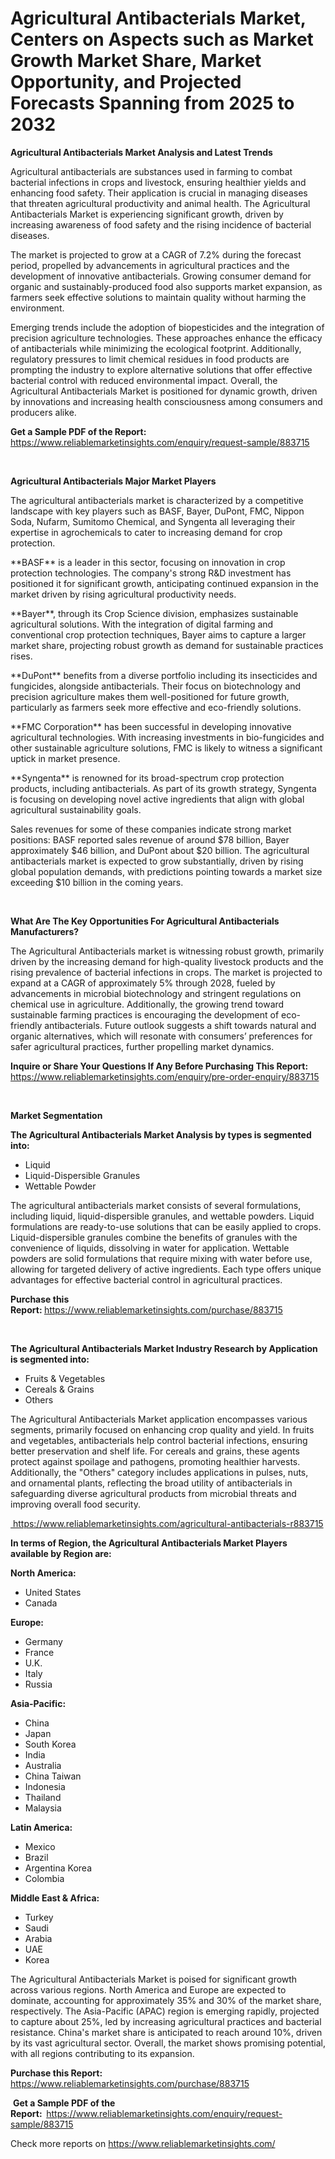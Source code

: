 <p><h1>Agricultural Antibacterials Market, Centers on Aspects such as Market Growth Market Share, Market Opportunity, and Projected Forecasts Spanning from 2025 to 2032</h1></p><p><strong>Agricultural Antibacterials Market Analysis and Latest Trends</strong></p>
<p><p>Agricultural antibacterials are substances used in farming to combat bacterial infections in crops and livestock, ensuring healthier yields and enhancing food safety. Their application is crucial in managing diseases that threaten agricultural productivity and animal health. The Agricultural Antibacterials Market is experiencing significant growth, driven by increasing awareness of food safety and the rising incidence of bacterial diseases. </p><p>The market is projected to grow at a CAGR of 7.2% during the forecast period, propelled by advancements in agricultural practices and the development of innovative antibacterials. Growing consumer demand for organic and sustainably-produced food also supports market expansion, as farmers seek effective solutions to maintain quality without harming the environment. </p><p>Emerging trends include the adoption of biopesticides and the integration of precision agriculture technologies. These approaches enhance the efficacy of antibacterials while minimizing the ecological footprint. Additionally, regulatory pressures to limit chemical residues in food products are prompting the industry to explore alternative solutions that offer effective bacterial control with reduced environmental impact. Overall, the Agricultural Antibacterials Market is positioned for dynamic growth, driven by innovations and increasing health consciousness among consumers and producers alike.</p></p>
<p><strong>Get a Sample PDF of the Report:&nbsp;</strong> <a href="https://www.reliablemarketinsights.com/enquiry/request-sample/883715?utm_campaign=3274&utm_medium=2&utm_source=Github&utm_content=ia&utm_term=30032025&utm_id=agricultural-antibacterials">https://www.reliablemarketinsights.com/enquiry/request-sample/883715</a></p>
<p>&nbsp;</p>
<p><strong>Agricultural Antibacterials Major Market Players</strong></p>
<p><p>The agricultural antibacterials market is characterized by a competitive landscape with key players such as BASF, Bayer, DuPont, FMC, Nippon Soda, Nufarm, Sumitomo Chemical, and Syngenta all leveraging their expertise in agrochemicals to cater to increasing demand for crop protection. </p><p>**BASF** is a leader in this sector, focusing on innovation in crop protection technologies. The company's strong R&D investment has positioned it for significant growth, anticipating continued expansion in the market driven by rising agricultural productivity needs. </p><p>**Bayer**, through its Crop Science division, emphasizes sustainable agricultural solutions. With the integration of digital farming and conventional crop protection techniques, Bayer aims to capture a larger market share, projecting robust growth as demand for sustainable practices rises.</p><p>**DuPont** benefits from a diverse portfolio including its insecticides and fungicides, alongside antibacterials. Their focus on biotechnology and precision agriculture makes them well-positioned for future growth, particularly as farmers seek more effective and eco-friendly solutions.</p><p>**FMC Corporation** has been successful in developing innovative agricultural technologies. With increasing investments in bio-fungicides and other sustainable agriculture solutions, FMC is likely to witness a significant uptick in market presence.</p><p>**Syngenta** is renowned for its broad-spectrum crop protection products, including antibacterials. As part of its growth strategy, Syngenta is focusing on developing novel active ingredients that align with global agricultural sustainability goals.</p><p>Sales revenues for some of these companies indicate strong market positions: BASF reported sales revenue of around $78 billion, Bayer approximately $46 billion, and DuPont about $20 billion. The agricultural antibacterials market is expected to grow substantially, driven by rising global population demands, with predictions pointing towards a market size exceeding $10 billion in the coming years.</p></p>
<p>&nbsp;</p>
<p><strong>What Are The Key Opportunities For Agricultural Antibacterials Manufacturers?</strong></p>
<p><p>The Agricultural Antibacterials market is witnessing robust growth, primarily driven by the increasing demand for high-quality livestock products and the rising prevalence of bacterial infections in crops. The market is projected to expand at a CAGR of approximately 5% through 2028, fueled by advancements in microbial biotechnology and stringent regulations on chemical use in agriculture. Additionally, the growing trend toward sustainable farming practices is encouraging the development of eco-friendly antibacterials. Future outlook suggests a shift towards natural and organic alternatives, which will resonate with consumers’ preferences for safer agricultural practices, further propelling market dynamics.</p></p>
<p><strong>Inquire or Share Your Questions If Any Before Purchasing This Report:</strong> <a href="https://www.reliablemarketinsights.com/enquiry/pre-order-enquiry/883715?utm_campaign=3274&utm_medium=2&utm_source=Github&utm_content=ia&utm_term=30032025&utm_id=agricultural-antibacterials">https://www.reliablemarketinsights.com/enquiry/pre-order-enquiry/883715</a></p>
<p>&nbsp;</p>
<p><strong>Market Segmentation</strong></p>
<p><strong>The Agricultural Antibacterials Market Analysis by types is segmented into:</strong></p>
<p><ul><li>Liquid</li><li>Liquid-Dispersible Granules</li><li>Wettable Powder</li></ul></p>
<p><p>The agricultural antibacterials market consists of several formulations, including liquid, liquid-dispersible granules, and wettable powders. Liquid formulations are ready-to-use solutions that can be easily applied to crops. Liquid-dispersible granules combine the benefits of granules with the convenience of liquids, dissolving in water for application. Wettable powders are solid formulations that require mixing with water before use, allowing for targeted delivery of active ingredients. Each type offers unique advantages for effective bacterial control in agricultural practices.</p></p>
<p><strong>Purchase this Report:&nbsp;</strong><a href="https://www.reliablemarketinsights.com/purchase/883715?utm_campaign=3274&utm_medium=2&utm_source=Github&utm_content=ia&utm_term=30032025&utm_id=agricultural-antibacterials">https://www.reliablemarketinsights.com/purchase/883715</a></p>
<p>&nbsp;</p>
<p><strong>The Agricultural Antibacterials Market Industry Research by Application is segmented into:</strong></p>
<p><ul><li>Fruits & Vegetables</li><li>Cereals & Grains</li><li>Others</li></ul></p>
<p><p>The Agricultural Antibacterials Market application encompasses various segments, primarily focused on enhancing crop quality and yield. In fruits and vegetables, antibacterials help control bacterial infections, ensuring better preservation and shelf life. For cereals and grains, these agents protect against spoilage and pathogens, promoting healthier harvests. Additionally, the "Others" category includes applications in pulses, nuts, and ornamental plants, reflecting the broad utility of antibacterials in safeguarding diverse agricultural products from microbial threats and improving overall food security.</p></p>
<p><a href="https://www.reliablemarketinsights.com/agricultural-antibacterials-r883715?utm_campaign=3274&utm_medium=2&utm_source=Github&utm_content=ia&utm_term=30032025&utm_id=agricultural-antibacterials">&nbsp;https://www.reliablemarketinsights.com/agricultural-antibacterials-r883715</a></p>
<p><strong>In terms of Region, the Agricultural Antibacterials Market Players available by Region are:</strong></p>
<p>
    <p> <strong> North America: </strong>
        <ul>
            <li>United States</li>
            <li>Canada</li>
        </ul>
        </p> 
    <p> <strong> Europe: </strong>
        <ul>
            <li>Germany</li>
            <li>France</li>
            <li>U.K.</li>
            <li>Italy</li>
            <li>Russia</li>
        </ul>
        </p> 
    <p> <strong> Asia-Pacific: </strong>
        <ul>
            <li>China</li>
            <li>Japan</li>
            <li>South Korea</li>
            <li>India</li>
            <li>Australia</li>
            <li>China Taiwan</li>
            <li>Indonesia</li>
            <li>Thailand</li>
            <li>Malaysia</li>
        </ul>
        </p> 
    <p> <strong> Latin America: </strong>
        <ul>
            <li>Mexico</li>
            <li>Brazil</li>
            <li>Argentina Korea</li>
            <li>Colombia</li>
        </ul>
        </p> 
    <p> <strong> Middle East & Africa: </strong>
        <ul>
            <li>Turkey</li>
            <li>Saudi</li>
            <li>Arabia</li>
            <li>UAE</li>
            <li>Korea</li>
        </ul>
    </p>
    </p>
<p><p>The Agricultural Antibacterials Market is poised for significant growth across various regions. North America and Europe are expected to dominate, accounting for approximately 35% and 30% of the market share, respectively. The Asia-Pacific (APAC) region is emerging rapidly, projected to capture about 25%, led by increasing agricultural practices and bacterial resistance. China's market share is anticipated to reach around 10%, driven by its vast agricultural sector. Overall, the market shows promising potential, with all regions contributing to its expansion.</p></p>
<p><strong>Purchase this Report: </strong><a href="https://www.reliablemarketinsights.com/purchase/883715?utm_campaign=3274&utm_medium=2&utm_source=Github&utm_content=ia&utm_term=30032025&utm_id=agricultural-antibacterials">https://www.reliablemarketinsights.com/purchase/883715</a></p>
<p>&nbsp;<strong>Get a Sample PDF of the Report:&nbsp;&nbsp;</strong><a href="https://www.reliablemarketinsights.com/enquiry/request-sample/883715?utm_campaign=3274&utm_medium=2&utm_source=Github&utm_content=ia&utm_term=30032025&utm_id=agricultural-antibacterials">https://www.reliablemarketinsights.com/enquiry/request-sample/883715</a></p>
<p><strong></strong></p>
<p>Check more reports on <a href="https://www.reliablemarketinsights.com/?utm_campaign=3274&utm_medium=2&utm_source=Github&utm_content=ia&utm_term=30032025&utm_id=agricultural-antibacterials">https://www.reliablemarketinsights.com/</a></p>